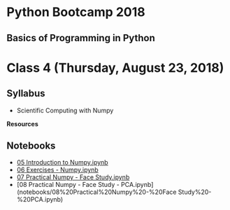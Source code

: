 # Python Bootcamp 2018

## Basics of Programming in Python

Class 4 (Thursday, August 23, 2018)
=================================

Syllabus
------
- Scientific Computing with Numpy

**Resources**
  
Notebooks
---------
  - [05 Introduction to Numpy.ipynb](notebooks/04%20Object%20Oriented%20Programming.ipynb)
  - [06 Exercises - Numpy.ipynb](06%20Exercises%20-%20Numpy.ipynb)
  - [07 Practical Numpy - Face Study.ipynb](07%20Practical%20Numpy%20-%20Face%20Study.ipynb)
  - [08 Practical Numpy - Face Study - PCA.ipynb](notebooks/08%20Practical%20Numpy%20-%20Face Study%20-%20PCA.ipynb)